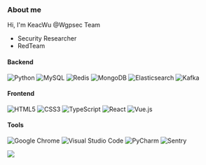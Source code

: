 

### About me
Hi, I'm KeacWu @Wgpsec Team

 - Security Researcher
 - RedTeam

#### Backend

![Python](https://img.shields.io/badge/-Python-3A77A9?style=flat-square&logo=python&logoColor=white&link=https://github.com/PockyRayzz)
![MySQL](https://img.shields.io/badge/-MySQL-0F768E?style=flat-square&logo=mysql&logoColor=white&link=https://github.com/PockyRayzz)
![Redis](https://img.shields.io/badge/-Redis-DC382D?style=flat-square&logo=redis&logoColor=white&link=https://github.com/PockyRayzz)
![MongoDB](https://img.shields.io/badge/-MongoDB-47A248?style=flat-square&logo=MongoDB&logoColor=white&link=https://github.com/PockyRayzz)
![Elasticsearch](https://img.shields.io/badge/-Elasticsearch-1279C9?style=flat-square&logo=elasticsearch&logoColor=white&link=https://github.com/PockyRayzz)
![Kafka](https://img.shields.io/badge/-Kafka-000000?style=flat-square&logo=apache-kafka&logoColor=white&link=https://github.com/PockyRayzz)

#### Frontend

![HTML5](https://img.shields.io/badge/-HTML5-E34F26?style=flat-square&logo=html5&logoColor=white&link=https://github.com/PockyRayzz)
![CSS3](https://img.shields.io/badge/-CSS3-1572B6?style=flat-square&logo=css3&logoColor=white&link=https://github.com/PockyRayzz)
![TypeScript](https://img.shields.io/badge/-TypeScript-007ACC?style=flat-square&logo=typescript&logoColor=white&link=https://github.com/PockyRayzz)
![React](https://img.shields.io/badge/-React-61DAFB?style=flat-square&logo=react&logoColor=white&link=https://github.com/PockyRayzz)
![Vue.js](https://img.shields.io/badge/-Vue.js-4FC08D?style=flat-square&logo=vue.js&logoColor=white&link=https://github.com/PockyRayzz)

#### Tools

![Google Chrome](https://img.shields.io/badge/-Google%20Chrome-4285F4?style=flat-square&logo=google-chrome&logoColor=white&link=https://github.com/PockyRayzz)
![Visual Studio Code](https://img.shields.io/badge/-Visual%20Studio%20Code-007ACC?style=flat-square&logo=visual-studio-code&logoColor=white&link=https://github.com/PockyRayzz)
![PyCharm](https://img.shields.io/badge/-PyCharm-000000?style=flat-square&logo=pycharm&logoColor=white&link=https://github.com/PockyRayzz)
![Sentry](https://img.shields.io/badge/-Sentry-362D59?style=flat-square&logo=sentry&logoColor=white&link=https://github.com/PockyRayzz)

<img align="center" src="https://github-readme-stats.vercel.app/api?username=keac&show_icons=true&theme=radical&hide=contribs,prs&count_private=true&include_all_commits=true">

